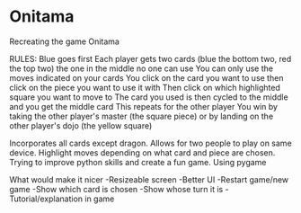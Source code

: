 # Onitama
Recreating the game Onitama

RULES:
Blue goes first
Each player gets two cards (blue the bottom two, red the top two) the one in the middle no one can use
You can only use the moves indicated on your cards
You click on the card you want to use then click on the piece you want to use it with
Then click on which highlighted square you want to move to
The card you used is then cycled to the middle and you get the middle card
This repeats for the other player
You win by taking the other player's master (the square piece) or by landing on the other player's dojo (the yellow square)

Incorporates all cards except dragon. Allows for two people to play on same device. Highlight moves depending on what card and piece are chosen.
Trying to improve python skills and create a fun game. 
Using pygame

What would make it nicer
-Resizeable screen
-Better UI 
-Restart game/new game
-Show which card is chosen
-Show whose turn it is
-Tutorial/explanation in game
